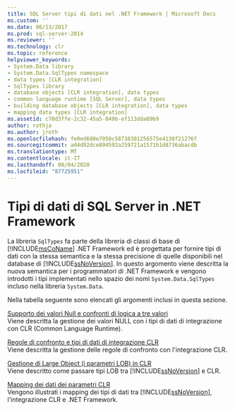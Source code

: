 ```yaml
---
title: SQL Server tipi di dati nel .NET Framework | Microsoft Docs
ms.custom: ''
ms.date: 06/13/2017
ms.prod: sql-server-2014
ms.reviewer: ''
ms.technology: clr
ms.topic: reference
helpviewer_keywords:
- System.Data library
- System.Data.SqlTypes namespace
- data types [CLR integration]
- SqlTypes library
- database objects [CLR integration], data types
- common language runtime [SQL Server], data types
- building database objects [CLR integration], data types
- mapping data types [CLR integration]
ms.assetid: c70d3ffe-2c32-45a5-849b-ef113dda09b9
author: rothja
ms.author: jroth
ms.openlocfilehash: fe0ed680e7050c58738301256575e4138f21276f
ms.sourcegitcommit: ad4d92dce894592a259721a1571b1d8736abacdb
ms.translationtype: MT
ms.contentlocale: it-IT
ms.lasthandoff: 08/04/2020
ms.locfileid: "87725951"
---
```

# <a name="sql-server-data-types-in-the-net-framework"></a>Tipi di dati di SQL Server in .NET Framework
  La libreria `SqlTypes` fa parte della libreria di classi di base di [!INCLUDE[msCoName](../../includes/msconame-md.md)] .NET Framework ed è progettata per fornire tipi di dati con la stessa semantica e la stessa precisione di quelle disponibili nel database di [!INCLUDE[ssNoVersion](../../includes/ssnoversion-md.md)]. In questo argomento viene descritta la nuova semantica per i programmatori di .NET Framework e vengono introdotti i tipi implementati nello spazio dei nomi `System.Data.SqlTypes` incluso nella libreria `System.Data`.  
  
 Nella tabella seguente sono elencati gli argomenti inclusi in questa sezione.  
  
 [Supporto dei valori Null e confronti di logica a tre valori](nullability-and-three-value-logic-comparisons.md)  
 Viene descritta la gestione dei valori NULL con i tipi di dati di integrazione con CLR (Common Language Runtime).  
  
 [Regole di confronto e tipi di dati di integrazione CLR](collation-and-clr-integration-data-types.md)  
 Viene descritta la gestione delle regole di confronto con l'integrazione CLR.  
  
 [Gestione di Large Object &#40;i parametri LOB&#41; in CLR](handling-large-object-lob-parameters-in-the-clr.md)  
 Viene descritto come passare tipi LOB tra [!INCLUDE[ssNoVersion](../../includes/ssnoversion-md.md)] e CLR.  
  
 [Mapping dei dati dei parametri CLR](mapping-clr-parameter-data.md)  
 Vengono illustrati i mapping dei tipi di dati tra [!INCLUDE[ssNoVersion](../../includes/ssnoversion-md.md)], l'integrazione CLR e .NET Framework.  
  
  
